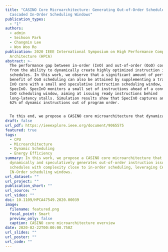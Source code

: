 ```yaml
---
title: "CASINO Core Microarchitecture: Generating Out-of-Order Schedules Using
  Cascaded In-Order Scheduling Windows"
publication_types:
  - "1"
authors:
  - admin
  - Seihoon Park
  - Changmin Lee
  - Won Woo Ro
publication: 2020 IEEE International Symposium on High Performance Computer
  Architecture (HPCA)
abstract: >-
  The performance gap between in-order (InO) and out-of-order (OoO) cores comes
  from the ability to dynamically create highly optimized instruction issue
  schedules. In this work, we observe that a significant amount of performance
  benefit of OoO scheduling can also be attained by supplementing a traditional
  InO core with a small and speculative instruction scheduling window, namely
  SpecInO. SpecInO monitors a small set of instructions ahead of a conventional
  InO scheduling window, aiming at issuing ready instructions behind
  long-latency stalls. Simulation results show that SpecInO captures and issues
  62% of dynamic instructions out of program order. 


  To this end, we propose a CASINO core microarchitecture that dynamically and speculatively generates OoO schedules with near-InO complexity, using CAScaded IN-Order scheduling windows. A Speculative IQ (S-IQ) issues an instruction if it is ready, or otherwise passes it to the next IQ. At the last IQ, instructions are scheduled in program order along serial dependence chains. The net effect is OoO scheduling via collaboration between cascaded InO IQs. To support speculative execution with minimal cost overhead, we propose a novel register renaming technique that allocates free physical registers only to instructions issued from the S-IQ. The proposed core performs dynamic memory disambiguation via an on-commit value check by extending the store buffer already existing in an InO core. We further optimize energy efficiency by filtering out redundant associative searches performed by speculated loads. In our analysis, CASINO core improves performance by 51% over an InO core (within 10 percentage points of an OoO core), which results in 25% and 42% improvements in energy efficiency over InO and OoO cores, respectively.
draft: false
url_pdf: https://ieeexplore.ieee.org/document/9065575
featured: true
tags:
  - CPU
  - Microarchitecture
  - Dynamic Scheduling
  - Energy Efficiency
summary: In this work, we propose a CASINO core microarchitecture that
  dynamically and speculatively generates out-of-order instruction issue
  schedules with complexity close to in-order scheduling, leveraging CAScaded
  IN-Order scheduling windows.
url_dataset: ""
url_project: ""
publication_short: ""
url_source: ""
url_video: ""
doi: 10.1109/HPCA47549.2020.00039
image:
  filename: featured.png
  focal_point: Smart
  preview_only: false
  caption: CASINO core microarchitecture overview
date: 2020-02-22T00:00:00.750Z
url_slides: ""
url_poster: ""
url_code: ""
---
```

